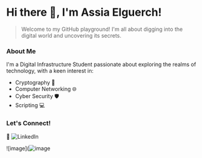 # Hi there 👋, I'm Assia Elguerch!

> Welcome to my GitHub playground! I'm all about digging into the digital world and uncovering its secrets.

### About Me

I'm a Digital Infrastructure Student passionate about exploring the realms of technology, with a keen interest in:

- Cryptography 🔐
- Computer Networking 🌐
- Cyber Security 🛡️
- Scripting 💻

### Let's Connect!

🔗 ![LinkedIn](https://www.linkedin.com/in/assia-elguerch/)


![image](![image](<img src="https://tryhackme-badges.s3.amazonaws.com/assiaelguerch08.png" alt="TryHackMe">)


 


